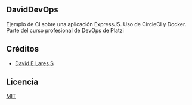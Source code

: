 ## DavidDevOps

Ejemplo de CI sobre una aplicación ExpressJS. Uso de CircleCI y Docker. Parte del curso profesional de DevOps de Platzi

## Créditos
- [David E Lares S](https://twitter.com/@davidlares3)

## Licencia

[MIT](https://opensource.org/licenses/MIT)
